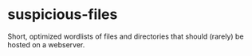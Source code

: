 # suspicious-files
Short, optimized wordlists of files and directories that should (rarely) be hosted on a webserver.
